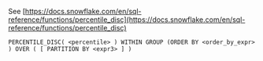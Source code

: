 See [https://docs.snowflake.com/en/sql-reference/functions/percentile_disc](https://docs.snowflake.com/en/sql-reference/functions/percentile_disc)
```
PERCENTILE_DISC( <percentile> ) WITHIN GROUP (ORDER BY <order_by_expr> ) OVER ( [ PARTITION BY <expr3> ] )
```
